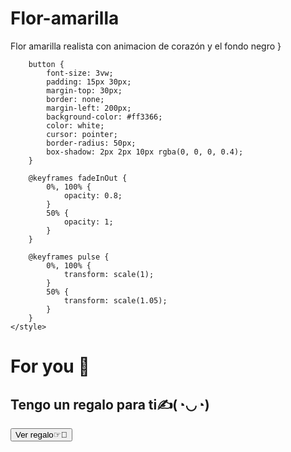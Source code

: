 # Flor-amarilla
Flor amarilla realista con animacion de corazón y el fondo negro
        }

        button {
            font-size: 3vw;
            padding: 15px 30px;
            margin-top: 30px;
            border: none;
            margin-left: 200px;
            background-color: #ff3366;
            color: white;
            cursor: pointer;
            border-radius: 50px;
            box-shadow: 2px 2px 10px rgba(0, 0, 0, 0.4);
        }

        @keyframes fadeInOut {
            0%, 100% {
                opacity: 0.8;
            }
            50% {
                opacity: 1;
            }
        }

        @keyframes pulse {
            0%, 100% {
                transform: scale(1);
            }
            50% {
                transform: scale(1.05);
            }
        }
    </style>
</head>
<body>
    <div>
        <h1>For you 💖</h1>
        <h2>Tengo un regalo para ti✍(◔◡◔)</h2>
        <button onclick="window.location.href='rosas.html'">Ver regalo☞💛</button>
    </div>
</body>
</html>
